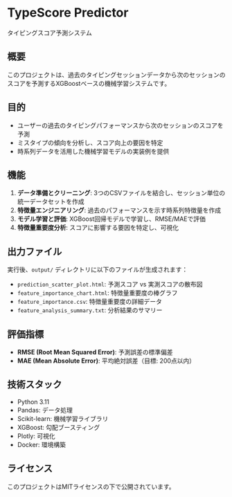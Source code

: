 # TypeScore Predictor

タイピングスコア予測システム

## 概要

このプロジェクトは、過去のタイピングセッションデータから次のセッションのスコアを予測するXGBoostベースの機械学習システムです。

## 目的

- ユーザーの過去のタイピングパフォーマンスから次のセッションのスコアを予測
- ミスタイプの傾向を分析し、スコア向上の要因を特定
- 時系列データを活用した機械学習モデルの実装例を提供

## 機能

1. **データ準備とクリーニング**: 3つのCSVファイルを結合し、セッション単位の統一データセットを作成
2. **特徴量エンジニアリング**: 過去のパフォーマンスを示す時系列特徴量を作成
3. **モデル学習と評価**: XGBoost回帰モデルで学習し、RMSE/MAEで評価
4. **特徴量重要度分析**: スコアに影響する要因を特定し、可視化

## 出力ファイル

実行後、`output/` ディレクトリに以下のファイルが生成されます：

- `prediction_scatter_plot.html`: 予測スコア vs 実測スコアの散布図
- `feature_importance_chart.html`: 特徴量重要度の棒グラフ
- `feature_importance.csv`: 特徴量重要度の詳細データ
- `feature_analysis_summary.txt`: 分析結果のサマリー

## 評価指標

- **RMSE (Root Mean Squared Error)**: 予測誤差の標準偏差
- **MAE (Mean Absolute Error)**: 平均絶対誤差（目標: 200点以内）

## 技術スタック

- Python 3.11
- Pandas: データ処理
- Scikit-learn: 機械学習ライブラリ
- XGBoost: 勾配ブースティング
- Plotly: 可視化
- Docker: 環境構築

## ライセンス

このプロジェクトはMITライセンスの下で公開されています。

